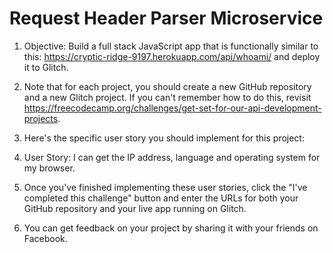 <h1>Request Header Parser Microservice</h1>

1) Objective: Build a full stack JavaScript app that is functionally similar to this: https://cryptic-ridge-9197.herokuapp.com/api/whoami/ and deploy it to Glitch.

2) Note that for each project, you should create a new GitHub repository and a new Glitch project. If you can't remember how to do this, revisit https://freecodecamp.org/challenges/get-set-for-our-api-development-projects.

3) Here's the specific user story you should implement for this project:

4) User Story: I can get the IP address, language and operating system for my browser.

5) Once you've finished implementing these user stories, click the "I've completed this challenge" button and enter the URLs for both your GitHub repository and your live app running on Glitch.

6) You can get feedback on your project by sharing it with your friends on Facebook.